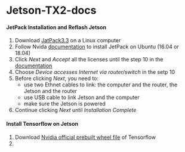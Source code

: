 # Jetson-TX2-docs



#### JetPack Installation and Reflash Jetson

1. Download [JatPack3.3](https://developer.nvidia.com/embedded/downloads#?search=jetpack%203.3) on a Linux computer
2. Follow Nvida [documentation](https://docs.nvidia.com/jetpack-l4t/index.html#jetpack/4.0ea/install.htm%3FTocPath%3D_____3) to install JetPack on Ubuntu (16.04 or 18.04)
3. Click *Next* and *Accept* all the licenses until the step 10 in the [documentation](https://docs.nvidia.com/jetpack-l4t/index.html#jetpack/4.0ea/install.htm%3FTocPath%3D_____3)
4. Choose *Device accesses Internet via router/switch* in the setp 10
5. Before clicking *Next*, you need to:
   - use two Ethnet cables to link: the computer and the router, the Jetson and the router
   - use USB cable to link Jetson and the computer
   - make sure the Jetson is powered
6. Continue clicking *Next* until *Installation Complete*



#### Install Tensorflow on Jetson

1. Download [Nvidia official prebuilt wheel file](https://nvidia.app.box.com/v/TF1101-Py35-wTRT) of Tensorflow
2. 

